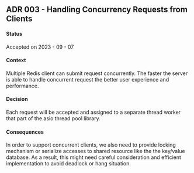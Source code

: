 ## ADR 003 - Handling Concurrency Requests from Clients

#### Status
Accepted on 2023 - 09 - 07
 
#### Context
Multiple Redis client can submit request concurrently. The faster the server is able to handle concurrent request 
the better user experience and performance.

#### Decision
Each request will be accepted and assigned to a separate thread worker that part of the asio thread pool 
library. 
 
#### Consequences
In order to support concurrent clients, we also need to provide locking mechanism or serialize accesses to shared resource
like the the key/value database. As a result, this might need careful consideration and efficient implementation to avoid 
deadlock or hang situation. 




